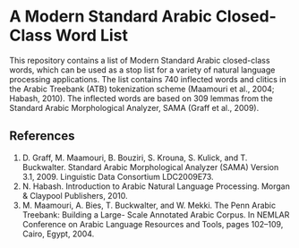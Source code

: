 # A Modern Standard Arabic Closed-Class Word List

This repository contains a list of Modern Standard Arabic closed-class words, 
which can be used as a stop list for a variety of natural language processing 
applications. The list contains 740 inflected words and clitics in the Arabic 
Treebank (ATB) tokenization scheme (Maamouri et al., 2004; Habash, 2010). 
The inflected words are based on 309 lemmas from the Standard Arabic Morphological 
Analyzer, SAMA (Graff et al., 2009). 

## References 
1. D. Graff, M. Maamouri, B. Bouziri, S. Krouna, S. Kulick, and T. Buckwalter. Standard Arabic Morphological Analyzer (SAMA) Version 3.1, 2009. Linguistic Data Consortium LDC2009E73.
2. N. Habash. Introduction to Arabic Natural Language Processing. Morgan & Claypool Publishers, 2010.
3. M. Maamouri, A. Bies, T. Buckwalter, and W. Mekki. The Penn Arabic Treebank: Building a Large- Scale Annotated Arabic Corpus. In NEMLAR Conference on Arabic Language Resources and Tools, pages 102–109, Cairo, Egypt, 2004.
